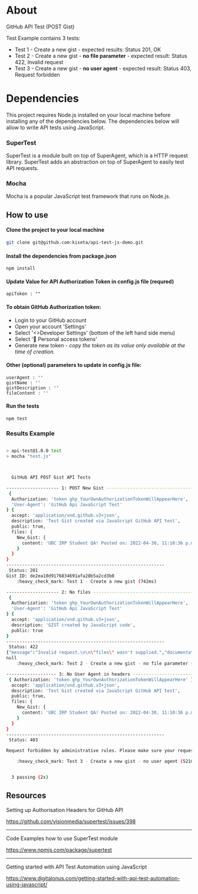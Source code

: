 # About
GitHub API Test (POST Gist) 

Test Example contains 3 tests:
- Test 1 - Create a new gist - expected results: Status 201, OK
- Test 2 - Create a new gist - **no file parameter** - expected result: Status 422, Invalid request
- Test 3 - Create a new gist - **no user agent** - expected result: Status 403, Request forbidden

# Dependencies

This project requires Node.js installed on your local machine before installing any of the dependencies below. The dependencies below will allow to write API tests using JavaScript.

### SuperTest
SuperTest is a module built on top of SuperAgent, which is a HTTP request library. SuperTest adds an abstraction on top of SuperAgent to easily test API requests.

### Mocha
Mocha is a popular JavaScript test framework that runs on Node.js.

## How to use
#### Clone the project to your local machine

```bash
git clone git@github.com:kiseta/api-test-js-demo.git
```
#### Install the dependencies from package.json
```
npm install
```
#### Update Value for API Authorization Token in config.js file (**requred**)
```
apiToken : ""
```
#### To obtain GitHub Authorization token:
- Login to your GitHub account
- Open your account 'Settings'
- Select '<>Developer Settings' (bottom of the left hand side menu)
- Select ':key: Personal access tokens'
- Generate new token - *copy the token as its value only available at the time of creation.*

#### Other (optional) parameters to update in config.js file:

```
userAgent : ''
gistName : ''
gistDescription : ''
fileContent : ''
```
#### Run the tests
```
npm test
```
### Results Example

```bash

> api-test@1.0.0 test
> mocha "test.js"



  GitHub API POST Gist API Tests

-------------------- 1: POST New Gist -----------------------------------
 {
  Authorization: 'token ghp_YourOwnAuthorizationTokenWillAppearHere',
  'User-Agent': 'GitHub Api JavaScript Test'
} {
  accept: 'application/vnd.github.v3+json',
  description: 'Test Gist created via JavaScript GitHub API test',
  public: true,
  files: {
    New_Gist: {
      content: 'UBC IRP Student QA! Posted on: 2022-04-30, 11:10:36 p.m.'
    }
  }
}
------------------------------------------------------------
 Status: 201
Gist ID: de2ea10d9176834691afa20b5a2cd3b0
    :heavy_check_mark: Test 1 - Create a new gist (742ms)

-------------------- 2: No files -------------------------------------------
 {
  Authorization: 'token ghp_YourOwnAuthorizationTokenWillAppearHere',
  'User-Agent': 'GitHub Api JavaScript Test'
} {
  accept: 'application/vnd.github.v3+json',
  description: 'GIST created by JavaScript code',
  public: true
}
------------------------------------------------------------
 Status: 422
{"message":"Invalid request.\n\n\"files\" wasn't supplied.","documentation_url":"https://docs.github.com/rest/reference/gists#create-a-gist"}
null
    :heavy_check_mark: Test 2 - Create a new gist - no file parameter (717ms)

------------------- 3: No User Agent in headers -----------------------
 { Authorization: 'token ghp_YourOwnAuthorizationTokenWillAppearHere' } {
  accept: 'application/vnd.github.v3+json',
  description: 'Test Gist created via JavaScript GitHub API test',
  public: true,
  files: {
    New_Gist: {
      content: 'UBC IRP Student QA! Posted on: 2022-04-30, 11:10:36 p.m.'
    }
  }
}
------------------------------------------------------------
 Status: 403

Request forbidden by administrative rules. Please make sure your request has a User-Agent header (https://docs.github.com/en/rest/overview/resources-in-the-rest-api#user-agent-required). Check https://developer.github.com for other possible causes.

    :heavy_check_mark: Test 3 - Create a new gist - no user agent (521ms)


  3 passing (2s)


```

## Resources
Setting up Authorisation Headers for GitHub API

https://github.com/visionmedia/supertest/issues/398

---

Code Examples how to use SuperTest module

https://www.npmjs.com/package/supertest

---

Getting started with API Test Automation using JavaScript

https://www.digitalonus.com/getting-started-with-api-test-automation-using-javascript/

